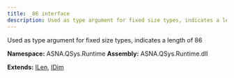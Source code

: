 ```yaml
---
title: _86 interface
description: Used as type argument for fixed size types, indicates a length of 86 
---
```


Used as type argument for fixed size types, indicates a length of 86 

**Namespace:** ASNA.QSys.Runtime
**Assembly:** ASNA.QSys.Runtime.dll

**Extends:** [ILen](/reference/runtime/qsys-runtime/i-len.html), [IDim](/reference/runtime/qsys-runtime/i-dim.html)
<br>
<br>
